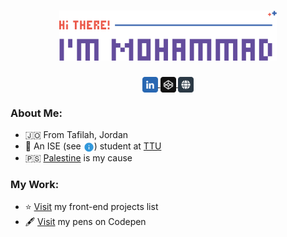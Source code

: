 <h1 align='center'>
    <img src='./images/main-header.svg' height='80px'>
</h1>

<div align='center'>
    <a href='https://linkedin.com/in/mohammadjarabah' title='Linkedin'>
        <img src='./images/linkedin.svg' width='25px' valign='middle'>
    </a>
    <a href='https://codepen.io/mohammadjarabah' title='Codepen'>
        <img src='./images/codepen.svg' width='25px' valign='middle'>
    </a>
    <a href='https://bio.link/mohammadjarabah' title='Website'>
        <img src='./images/website.svg' width='25px' valign='middle'>
    </a>
</div>

### About Me:
* 🇯🇴 From Tafilah, Jordan
* 🍃 An ISE (see [<img src='./images/info.svg' alt='Info Icon' width='17px' valign='middle'/>](./INFO.md)) student at [TTU](http://www.ttu.edu.jo)
* 🇵🇸 [Palestine](https://twitter.com/hashtag/FreePalestine) is my cause

### My Work:
* ⭐ [Visit](https://github.com/mohammadjarabah/frontend-projects) my front-end projects list
* 🖋️ [Visit](https://codepen.io/mohammadjarabah/pens/public) my pens on Codepen
